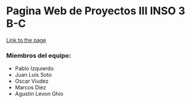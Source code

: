 # Pagina Web de Proyectos III INSO 3 B-C
[Link to the page](https://insoproyectos3.github.io)

### Miembros del equipo:
 - Pablo Izquierdo
 - Juan Luis Soto
 - Oscar Viudez
 - Marcos Diez
 - Agustin Levon Ghio

